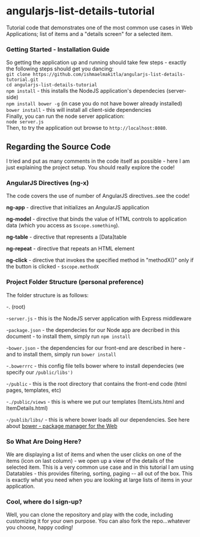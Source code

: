 # angularjs-list-details-tutorial
Tutorial code that demonstrates one of the most common use cases in Web Applications; list of items and a "details screen" for a selected item. 

### Getting Started - Installation Guide
So getting the application up and running should take few steps - exactly the following steps should get you dancing:<br>
`git clone https://github.com/ishmaelmakitla/angularjs-list-details-tutorial.git`<br>
`cd angularjs-list-details-tutorial`<br>
`npm install` - this installs the NodeJS application's dependecies (server-side)<br>
`npm install bower -g` (in case you do not have bower already installed)<br>
`bower install` - this will install all client-side dependencies<br>
Finally, you can run the node server application:<br>
`node server.js`<br>
Then, to try the application out browse to `http://localhost:8080`.<br>

## Regarding the Source Code
I tried and put as many comments in the code itself as possible - here I am just explaining the project setup. You should really explore the code!
### AngularJS Directives (ng-x)
The code covers the use of number of AngularJS directives..see the code!

  **ng-app** - directive that initializes an AngularJS application
  
  **ng-model** - directive that binds the value of HTML controls to application data (which you access as `$scope.something`).
  
  **ng-table** - directive that represents a [Data]table
  
  **ng-repeat** - directive that repeats an HTML element
  
  **ng-click** - directive that invokes the specified method in "methodX()" only if the button is clicked - `$scope.methodX`
  

### Project Folder Structure (personal preference)
The folder structure is as follows:

-. (root)

-`server.js` - this is the NodeJS server application with Express middleware

-`package.json` - the dependecies for our Node app are decribed in this document - to install them, simply run `npm install`

-`bower.json` - the dependencies for our front-end are described in here - and to install them, simply run `bower install`

-`.bowerrrc` - this config file tells bower where to install dependecies (we specify our `/public/libs')`

-`/public` - this is the root directory that contains the front-end code (html pages, templates, etc)

-`./public/views` - this is where we put our templates (ItemLists.html and ItemDetails.html)

-`/publib/libs/` - this is where bower loads all our dependencies. See here about [bower - package manager for the Web](https://bower.io/)


### So What Are Doing Here?
 
  We are displaying a list of items and when the user clicks on one of the items (icon on last column) - we open up a view of the details of the selected item. This is a very common use case and in this tutorial I am using Datatables - this provides filtering, sorting, paging -- all out of the box. This is exactly what you need when you are looking at large lists of items in your application.
  
### Cool, where do I sign-up?
 
 Well, you can clone the repository and play with the code, including customizing it for your own purpose. You can also fork the repo...whatever you choose, happy coding! 
